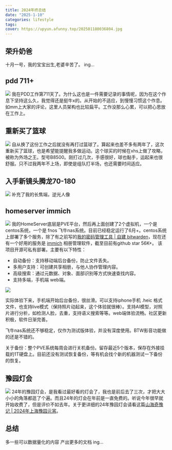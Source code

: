 ```yaml
---
title: 2024年终总结
date: "2025-1-10"
categories: lifestyle
tags:
cover: https://upyun.afunny.top/202501180036804.jpg
---
```


##  荣升奶爸
十月一号，我的宝宝出生,老婆辛苦了。
ing...
## pdd 711+
![](https://upyun.afunny.top/202501172321746.jpg)
我在PDD工作第711天了。为什么这也是一件需要记录的事情呢，因为在这个作息下坚持这么久，我觉得还是挺牛x的。从开始的不适应，到慢慢习惯这个作息。如mm上大家的评论，这里人员架构也比较扁平。工作没那么心累，可以把心思放在工作上。
## 重新买了篮球
![](https://upyun.afunny.top/202501172312788.jpg)
自从换了这份工作之后就没有再打过篮球了。算起来也差不多有两年了，这次重新买了篮球，也是希望能提醒我多做运动。这个球买的时候在xhs上做了攻略，被称为外场之王。型号B8500。刚打过几次，手感很好，球也黏手，运起来也很舒服。只不过我两年不上场，即使是组队打半场，也还需要时间适应。
## 入手新镜头腾龙70-180
![](https://upyun.afunny.top/202501180018915.jpg)
补充了我的长焦端，逆光人像

## homeserver immich
![](https://upyun.afunny.top/202501172344051.png)
我的HomeServer底层是PVE平台，然后再上面创建了2个虚拟机，一个是centos系统，一个是 fnos 飞牛nas系统。目前已经稳定运行了6月+。centos系统上部署了多个服务，除了有之前写的[我的密码管理工具 | 自建 bitwarden](/bitwarden)，现在还有一个好用的服务是 [immich](https://github.com/immich-app/immich/) 相册管理软件，截至目前有github star 56K+。
该项目开源可私有部署。主要有以下特性：
- 自动备份：支持移动端后台备份，防止文件丢失。
- 多用户支持：可创建共享相册，与他人协作管理内容。
- 高级搜索：通过元数据、对象、面部识别等方式快速查找内容。
- 支持多端，手机端 web端。

![](https://upyun.afunny.top/202501172358426.png)

实际体验下来，手机端开始后台备份，很丝滑。可以支持iphone手机 .heic 格式文件，也支持live模式（保持照片动起来，这个体验就很棒）。支持AI模型，对照片进行分析，如检测人脸，去重，支持语义搜索等等。web端体验流畅。社区更新积极，软件日渐完善。

飞牛nas系统还不够稳定，仅作为测试版体验，并没有深度使用。BTW影音功能做的还是不错的。

关于备份：整个PVE系统每周会进行关机备份。留存最近5个版本，保存在外接挂载的1T硬盘上。目前还没有测试恢复备份，等有机会找个新的机器测试一下备份的恢复。
## 豫园灯会
![](https://upyun.afunny.top/202501102258229.jpeg)
24年的豫园灯会，是我看过最好看的灯会了，我也是前后去了三次，才把大大小小的角落都逛了个遍。而且24年的灯会在年前是一直免费的。听说今年很早就开始收费了，但是评价不如去年。关于更详细的24年豫园灯会请看这篇[山海奇豫记 | 2024年上海豫园元宵](/2024-yuyuan-light)。

## 总结
多一些可以数据量化的内容
产出更多的文档
ing...
